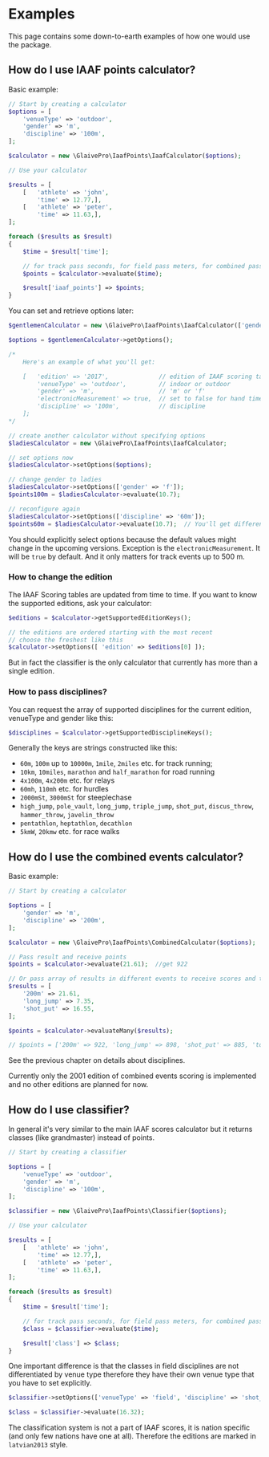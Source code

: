 # Examples

This page contains some down-to-earth examples of how one would use the package.

## How do I use IAAF points calculator?

Basic example:

```php
// Start by creating a calculator
$options = [
	'venueType' => 'outdoor',
	'gender' => 'm',
	'discipline' => '100m',
];

$calculator = new \GlaivePro\IaafPoints\IaafCalculator($options);

// Use your calculator

$results = [
	[	'athlete' => 'john',
		'time' => 12.77,],
	[	'athlete' => 'peter',
		'time' => 11.63,],
];

foreach ($results as $result)
{
	$time = $result['time'];

	// for track pass seconds, for field pass meters, for combined pass points
	$points = $calculator->evaluate($time);

	$result['iaaf_points'] => $points;
}
```

You can set and retrieve options later:

```php
$gentlemenCalculator = new \GlaivePro\IaafPoints\IaafCalculator(['gender' => 'm']);

$options = $gentlemenCalculator->getOptions();

/*
	Here's an example of what you'll get:

	[	'edition' => '2017',              // edition of IAAF scoring tables
		'venueType' => 'outdoor',         // indoor or outdoor
		'gender' => 'm',                  // 'm' or 'f'
		'electronicMeasurement' => true,  // set to false for hand times
		'discipline' => '100m',           // discipline
	];
*/

// create another calculator without specifying options
$ladiesCalculator = new \GlaivePro\IaafPoints\IaafCalculator;

// set options now
$ladiesCalculator->setOptions($options);

// change gender to ladies
$ladiesCalculator->setOptions(['gender' => 'f']);
$points100m = $ladiesCalculator->evaluate(10.7);

// reconfigure again
$ladiesCalculator->setOptions(['discipline' => '60m']);
$points60m = $ladiesCalculator->evaluate(10.7);  // You'll get different points now
```

You should explicitly select options because the default values might change in
the upcoming versions. Exception is the `electronicMeasurement`. It will be
`true` by default. And it only matters for track events up to 500 m.

### How to change the edition

The IAAF Scoring tables are updated from time to time. If you want to know the
supported editions, ask your calculator:

```php
$editions = $calculator->getSupportedEditionKeys();

// the editions are ordered starting with the most recent
// choose the freshest like this
$calculator->setOptions([ 'edition' => $editions[0] ]);
```

But in fact the classifier is the only calculator that currently has more than
a single edition.

### How to pass disciplines?

You can request the array of supported disciplines for the current edition,
venueType and gender like this:

```php
$disciplines = $calculator->getSupportedDisciplineKeys();
```

Generally the keys are strings constructed like this:
 - `60m`, `100m` up to `10000m`, `1mile`, `2miles` etc. for track running;
 - `10km`, `10miles`, `marathon` and `half_marathon` for road running
 - `4x100m`, `4x200m` etc. for relays
 - `60mh`, `110mh` etc. for hurdles
 - `2000mSt`, `3000mSt` for steeplechase
 - `high_jump`, `pole_vault`, `long_jump`, `triple_jump`, `shot_put`, `discus_throw`, `hammer_throw`, `javelin_throw`
 - `pentathlon`, `heptathlon`, `decathlon`
 - `5kmW`, `20kmw` etc. for race walks

## How do I use the combined events calculator?

Basic example:

```php
// Start by creating a calculator

$options = [
	'gender' => 'm',
	'discipline' => '200m',
];

$calculator = new \GlaivePro\IaafPoints\CombinedCalculator($options);

// Pass result and receive points
$points = $calculator->evaluate(21.61);  //get 922

// Or pass array of results in different events to receive scores and total
$results = [
	'200m' => 21.61,
	'long_jump' => 7.35,
	'shot_put' => 16.55,
];

$points = $calculator->evaluateMany($results);

// $points = ['200m' => 922, 'long_jump' => 898, 'shot_put' => 885, 'total' => 2705];
```

See the previous chapter on details about disciplines.

Currently only the 2001 edition of combined events scoring is implemented and
no other editions are planned for now.

## How do I use classifier?

In general it's very similar to the main IAAF scores calculator but it returns
classes (like grandmaster) instead of points.

```php
// Start by creating a classifier

$options = [
	'venueType' => 'outdoor',
	'gender' => 'm',
	'discipline' => '100m',
];

$classifier = new \GlaivePro\IaafPoints\Classifier($options);

// Use your calculator

$results = [
	[	'athlete' => 'john',
		'time' => 12.77,],
	[	'athlete' => 'peter',
		'time' => 11.63,],
];

foreach ($results as $result)
{
	$time = $result['time'];

	// for track pass seconds, for field pass meters, for combined pass points
	$class = $classifier->evaluate($time);

	$result['class'] => $class;
}
```

One important difference is that the classes in field disciplines are not
differentiated by venue type therefore they have their own venue type that you
have to set explicitly.

```php
$classifier->setOptions(['venueType' => 'field', 'discipline' => 'shot_put']);

$class = $classifier->evaluate(16.32);
```

The classification system is not a part of IAAF scores, it is nation specific
(and only few nations have one at all). Therefore the editions are marked in
`latvian2013` style.
